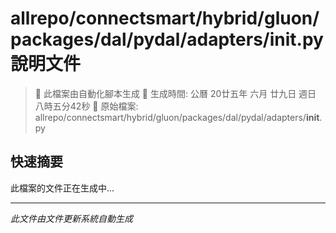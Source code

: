 # allrepo/connectsmart/hybrid/gluon/packages/dal/pydal/adapters/__init__.py 說明文件

> 🚧 此檔案由自動化腳本生成
> 📅 生成時間: 公曆 20廿五年 六月 廿九日 週日 八時五分42秒
> 📂 原始檔案: allrepo/connectsmart/hybrid/gluon/packages/dal/pydal/adapters/__init__.py

## 快速摘要
此檔案的文件正在生成中...

<!-- 實際使用時，這裡會是 Claude Code 生成的完整文件內容 -->

---
*此文件由文件更新系統自動生成*
